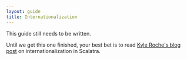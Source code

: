 ```yaml
---
layout: guide
title: Internationalization
---
```


This guide still needs to be written.

Until we get this one finished, your best bet is to read [Kyle Roche's blog post](http://kyleroche.com/post/39274536843/exploring-scalatra-internationalization)
on internationalization in Scalatra.
